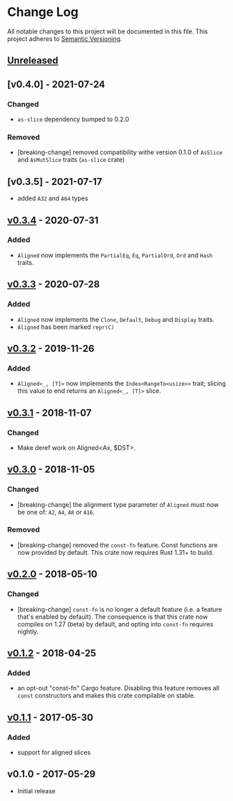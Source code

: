 # Change Log

All notable changes to this project will be documented in this file.
This project adheres to [Semantic Versioning](http://semver.org/).

## [Unreleased]

## [v0.4.0] - 2021-07-24

### Changed

- `as-slice` dependency bumped to 0.2.0

### Removed

- [breaking-change] removed compatibility withe version 0.1.0 of `AsSlice` and `AsMutSlice` traits (`as-slice` crate)

## [v0.3.5] - 2021-07-17

- added `A32` and `A64` types

## [v0.3.4] - 2020-07-31

### Added

- `Aligned` now implements the `PartialEq`, `Eq`, `PartialOrd`, `Ord` and `Hash` traits.

## [v0.3.3] - 2020-07-28

### Added

- `Aligned` now implements the `Clone`, `Default`, `Debug` and `Display` traits.
- `Aligned` has been marked `repr(C)`

## [v0.3.2] - 2019-11-26

### Added

- `Aligned<_, [T]>` now implements the `Index<RangeTo<usize>>` trait; slicing
  this value to end returns an `Aligned<_, [T]>` slice.

## [v0.3.1] - 2018-11-07

### Changed

- Make deref work on Aligned<Ax, $DST>.

## [v0.3.0] - 2018-11-05

### Changed

- [breaking-change] the alignment type parameter of `Aligned` must now be one
  of: `A2`, `A4`, `A8` or `A16`.

### Removed

- [breaking-change] removed the `const-fn` feature. Const functions are now
  provided by default. This crate now requires Rust 1.31+ to build.

## [v0.2.0] - 2018-05-10

### Changed

- [breaking-change] `const-fn` is no longer a default feature (i.e. a feature that's enabled by
  default). The consequence is that this crate now compiles on 1.27 (beta) by default, and opting
  into `const-fn` requires nightly.

## [v0.1.2] - 2018-04-25

### Added

- an opt-out "const-fn" Cargo feature. Disabling this feature removes all `const` constructors and
  makes this crate compilable on stable.

## [v0.1.1] - 2017-05-30

### Added

- support for aligned slices

## v0.1.0 - 2017-05-29

- Initial release

[Unreleased]: https://github.com/japaric/aligned/compare/v0.3.4...HEAD
[v0.3.4]: https://github.com/japaric/aligned/compare/v0.3.3...v0.3.4
[v0.3.3]: https://github.com/japaric/aligned/compare/v0.3.2...v0.3.3
[v0.3.2]: https://github.com/japaric/aligned/compare/v0.3.1...v0.3.2
[v0.3.1]: https://github.com/japaric/aligned/compare/v0.3.0...v0.3.1
[v0.3.0]: https://github.com/japaric/aligned/compare/v0.2.0...v0.3.0
[v0.2.0]: https://github.com/japaric/aligned/compare/v0.1.2...v0.2.0
[v0.1.2]: https://github.com/japaric/aligned/compare/v0.1.1...v0.1.2
[v0.1.1]: https://github.com/japaric/aligned/compare/v0.1.0...v0.1.1
